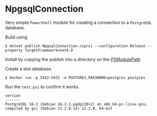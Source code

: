# NpgsqlConnection

Very simple `PowerShell` module for creating a connection to a `PostgreSQL` database.

Build using

```
$ dotnet publish NpgsqlConnection.csproj --configuration Release --property TargetFramework=net6.0
```

Install by copying the publish into a directory on the [PSModulePath](https://learn.microsoft.com/en-us/powershell/module/microsoft.powershell.core/about/about_psmodulepath)

Create a test database.

```
$ docker run -p 5432:5432 -e POSTGRES_PASSWORD=postgres postgres
```

Run the `test.ps1` to confirm it works.

```
version
-------
PostgreSQL 16.2 (Debian 16.2-1.pgdg120+2) on x86_64-pc-linux-gnu, compiled by gcc (Debian 12.2.0-14) 12.2.0, 64-bit
```

